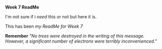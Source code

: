 **Week 7 ReadMe**

I'm not sure if i *need* this or not but here it is.

This has been *my ReadMe for Week 7*

**Remember** *"No trees were destroyed in the writing of this message. However, a significant number of electrons were terribly inconvenienced."*